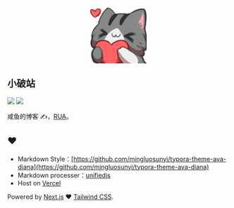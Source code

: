 <div style="display: flex; justify-content: center">
  <img src="./public/images/img/64.png" style="width: 128px; height: 128px;" />
</div>

## 小破站

<div>
  <img src="https://img.shields.io/github/workflow/status/DefectingCat/DefectingCat.github.io/Export%20static%20to%20github%20pages?style=flat-square" />
  
  <a href="https://blog.rua.plus/" target="_blank" rel="noreferrer">
    <img src="https://img.shields.io/website?style=flat-square&url=https%3A%2F%2Fblog.rua.plus" />
  </a>
</div>

咸鱼的博客 ✍，[RUA](https://blog.rua.plus/)。

## ❤️

- Markdown Style：[https://github.com/mingluosunyi/typora-theme-ava-diana](https://github.com/mingluosunyi/typora-theme-ava-diana)
- Markdown processer：[unifiedjs](https://github.com/unifiedjs/unified)
- Host on [Vercel](https://vercel.com/)

Powered by [Next.js](https://nextjs.org/) ❤️ [Tailwind CSS](https://tailwindcss.com/).
